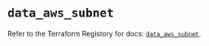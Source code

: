 # `data_aws_subnet`

Refer to the Terraform Registory for docs: [`data_aws_subnet`](https://registry.terraform.io/providers/hashicorp/aws/4.63.0/docs/data-sources/subnet).

